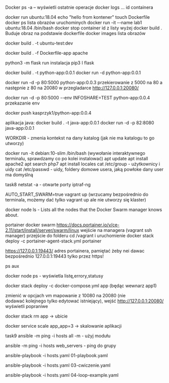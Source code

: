 Docker ps -a – wyświetli ostatnie operacje
docker logs … id containera

docker run ubuntu:18.04 echo "hello from kontener"
touch Dockerfile
docker ps lista obrazów uruchominych
docker run -it --name lab1 ubuntu:18.04 /bin/bash
docker stop container id z listy wyżej
docker build . Buduje obraz na podstawie dockerfile
docker images lista obrazów

docker build . -t ubuntu-test:dev

docker build . -f Dockerfile-app apache


python3 -m flask run
instalacja pip3 I flask


docker build . -t python-app:0.0.1
docker run -d python-app:0.0.1

docker run -d -p 80:5000 python-app:0.0.3
przekierowanie z 5000 na 80 a następnie z 80 na 20080
w przegladarce http://127.0.0.1:20080/

docker run -d -p 80:5000 --env INFOSHARE=TEST python-app:0.0.4
przekazanie env

docker push kasprzyk1/python-app:0.0.4


aplikacja java:
docker build . -t java-app:0.0.1
docker run -d -p 82:8080 java-app:0.0.1

WORKDIR - zmenia kontekst na dany katalog (jak nie ma katalogu to go utworzy)


docker run -it debian:10-slim /bin/bash    (wywołanie interaktywnego terminalu, sprawdzamy co po kolei instalować)
apt update
apt install apache2
apt search php7
apt install locales
cat /etc/group - użytkownicy i uidy
cat /etc/passwd - uidy, foldery domowe usera, jaką powłoke dany user ma domyślną

task8
netstat -a   - otwarte porty
iptraf-ng

AUTO_START_SWARM=true vagrant up (wrzucamy bezpośrednio do terminala, możemy dać tylko vagrant up ale nie utworzy się klaster)

docker node ls - Lists all the nodes that the Docker Swarm manager knows about. 

portainer docker swarm https://docs.portainer.io/v/ce-2.11/start/install/server/swarm/linux
wejście na managera (vagrant ssh manager) przejście do folderu cd /vagrant i uruchomienie 
docker stack deploy -c portainer-agent-stack.yml portainer

https://127.0.0.1:19443/ adres portainera, pamiętać żeby nei dawac bezpośrednio 127.0.0.1:19443 tylko przez https!

ps aux

docker node ps - wyświetla listę,errory,statusy

docker stack deploy -c docker-compose.yml app (będąc wewnarz app1)

zmienić w opcjach vm mapowanie z 10080 na 20080 (nie dodawać kolejnego tylko edytować istniejący), wejść http://127.0.0.1:20080/ wyświetli popraniwe

docker stack rm app -> ubicie 

docker service scale app_app=3 -> skalowanie aplikacji


task9 
ansible -m ping -i hosts all
-m - użyj modułu

ansible -m ping -i hosts web_servers - ping do grupy

ansible-playbook -i hosts.yaml 01-playbook.yaml

ansible-playbook -i hosts.yaml 03-cwiczenie.yaml

ansible-playbook -i hosts.yaml 04-loop-example.yaml 

